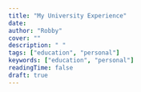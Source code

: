 ```yaml
---
title: "My University Experience"
date:   
author: "Robby"
cover: ""
description: " "
tags: ["education", "personal"]
keywords: ["education", "personal"]
readingTime: false
draft: true
---
```

